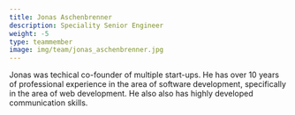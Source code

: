 ```yaml
---
title: Jonas Aschenbrenner
description: Speciality Senior Engineer
weight: -5
type: teammember
image: img/team/jonas_aschenbrenner.jpg
---
```


Jonas was techical co-founder of multiple start-ups.
He has over 10 years of professional experience in the area
of software development, specifically in the area of web development.
He also also has highly developed communication skills.
